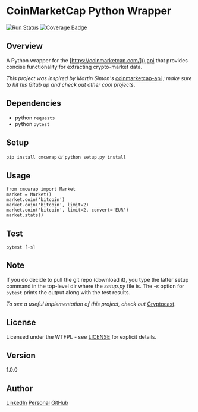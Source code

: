 # CoinMarketCap Python Wrapper

[![Run Status][3]][4]
[![Coverage Badge][5]][6]

Overview
---
A Python wrapper for the [https://coinmarketcap.com/]() [api][1] that provides concise 
functionality for extracting crypto-market data. 

_This project was inspired by Martin Simon's_ [coinmarketcap-api][2] _; make sure to 
hit his Gitub up and check out other cool projects_.

[1]: https://coinmarketcap.com/api/
[7]: https://github.com/bitforce/Cryptocast
[2]: https://github.com/mrsmn/coinmarketcap-api
[4]: https://app.shippable.com/github/bitforce/wrapper-py-coinmarketcap
[6]: https://app.shippable.com/github/bitforce/wrapper-py-coinmarketcap
[3]: https://api.shippable.com/projects/59a83c3685d3e007008b9d10/badge?branch=master
[5]: https://api.shippable.com/projects/59a83c3685d3e007008b9d10/coverageBadge?branch=master

Dependencies
---
- python `requests`
- python `pytest`

Setup
---
`pip install cmcwrap` _or_ `python setup.py install`

Usage
---
```
from cmcwrap import Market
market = Market()
market.coin('bitcoin')
market.coin('bitcoin', limit=2)
market.coin('bitcoin', limit=2, convert='EUR')
market.stats()
```

Test
---
`pytest [-s]`

Note
---
If you do decide to pull the git repo (download it), you type the latter setup command in 
the top-level dir where the _setup.py_ file is. The _-s_ option for `pytest` prints the 
output along with the test results.

_To see a useful implementation of this project, check out_ [Cryptocast][7].

License
---
Licensed under the WTFPL - see [LICENSE](./doc/LICENSE) for explicit details.

Version
---
1.0.0

Author
---
[LinkedIn](https://www.linkedin.com/in/brandonjohnsonxyz/)
[Personal](https://brandonjohnson.life)
[GitHub](https://github.com/bitforce)

